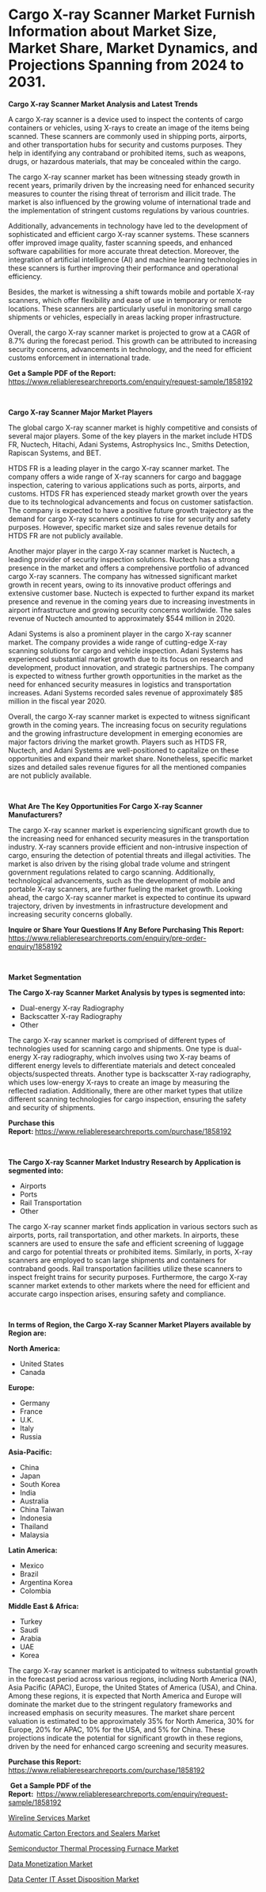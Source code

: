 <p><h1>Cargo X-ray Scanner Market Furnish Information about Market Size, Market Share, Market Dynamics, and Projections Spanning from 2024 to 2031.</h1></p><p><strong>Cargo X-ray Scanner Market Analysis and Latest Trends</strong></p>
<p><p>A cargo X-ray scanner is a device used to inspect the contents of cargo containers or vehicles, using X-rays to create an image of the items being scanned. These scanners are commonly used in shipping ports, airports, and other transportation hubs for security and customs purposes. They help in identifying any contraband or prohibited items, such as weapons, drugs, or hazardous materials, that may be concealed within the cargo.</p><p>The cargo X-ray scanner market has been witnessing steady growth in recent years, primarily driven by the increasing need for enhanced security measures to counter the rising threat of terrorism and illicit trade. The market is also influenced by the growing volume of international trade and the implementation of stringent customs regulations by various countries.</p><p>Additionally, advancements in technology have led to the development of sophisticated and efficient cargo X-ray scanner systems. These scanners offer improved image quality, faster scanning speeds, and enhanced software capabilities for more accurate threat detection. Moreover, the integration of artificial intelligence (AI) and machine learning technologies in these scanners is further improving their performance and operational efficiency.</p><p>Besides, the market is witnessing a shift towards mobile and portable X-ray scanners, which offer flexibility and ease of use in temporary or remote locations. These scanners are particularly useful in monitoring small cargo shipments or vehicles, especially in areas lacking proper infrastructure.</p><p>Overall, the cargo X-ray scanner market is projected to grow at a CAGR of 8.7% during the forecast period. This growth can be attributed to increasing security concerns, advancements in technology, and the need for efficient customs enforcement in international trade.</p></p>
<p><strong>Get a Sample PDF of the Report:&nbsp;</strong> <a href="https://www.reliableresearchreports.com/enquiry/request-sample/1858192">https://www.reliableresearchreports.com/enquiry/request-sample/1858192</a></p>
<p>&nbsp;</p>
<p><strong>Cargo X-ray Scanner Major Market Players</strong></p>
<p><p>The global cargo X-ray scanner market is highly competitive and consists of several major players. Some of the key players in the market include HTDS FR, Nuctech, Hitachi, Adani Systems, Astrophysics Inc., Smiths Detection, Rapiscan Systems, and BET.</p><p>HTDS FR is a leading player in the cargo X-ray scanner market. The company offers a wide range of X-ray scanners for cargo and baggage inspection, catering to various applications such as ports, airports, and customs. HTDS FR has experienced steady market growth over the years due to its technological advancements and focus on customer satisfaction. The company is expected to have a positive future growth trajectory as the demand for cargo X-ray scanners continues to rise for security and safety purposes. However, specific market size and sales revenue details for HTDS FR are not publicly available.</p><p>Another major player in the cargo X-ray scanner market is Nuctech, a leading provider of security inspection solutions. Nuctech has a strong presence in the market and offers a comprehensive portfolio of advanced cargo X-ray scanners. The company has witnessed significant market growth in recent years, owing to its innovative product offerings and extensive customer base. Nuctech is expected to further expand its market presence and revenue in the coming years due to increasing investments in airport infrastructure and growing security concerns worldwide. The sales revenue of Nuctech amounted to approximately $544 million in 2020.</p><p>Adani Systems is also a prominent player in the cargo X-ray scanner market. The company provides a wide range of cutting-edge X-ray scanning solutions for cargo and vehicle inspection. Adani Systems has experienced substantial market growth due to its focus on research and development, product innovation, and strategic partnerships. The company is expected to witness further growth opportunities in the market as the need for enhanced security measures in logistics and transportation increases. Adani Systems recorded sales revenue of approximately $85 million in the fiscal year 2020.</p><p>Overall, the cargo X-ray scanner market is expected to witness significant growth in the coming years. The increasing focus on security regulations and the growing infrastructure development in emerging economies are major factors driving the market growth. Players such as HTDS FR, Nuctech, and Adani Systems are well-positioned to capitalize on these opportunities and expand their market share. Nonetheless, specific market sizes and detailed sales revenue figures for all the mentioned companies are not publicly available.</p></p>
<p>&nbsp;</p>
<p><strong>What Are The Key Opportunities For Cargo X-ray Scanner Manufacturers?</strong></p>
<p><p>The cargo X-ray scanner market is experiencing significant growth due to the increasing need for enhanced security measures in the transportation industry. X-ray scanners provide efficient and non-intrusive inspection of cargo, ensuring the detection of potential threats and illegal activities. The market is also driven by the rising global trade volume and stringent government regulations related to cargo scanning. Additionally, technological advancements, such as the development of mobile and portable X-ray scanners, are further fueling the market growth. Looking ahead, the cargo X-ray scanner market is expected to continue its upward trajectory, driven by investments in infrastructure development and increasing security concerns globally.</p></p>
<p><strong>Inquire or Share Your Questions If Any Before Purchasing This Report:</strong> <a href="https://www.reliableresearchreports.com/enquiry/pre-order-enquiry/1858192">https://www.reliableresearchreports.com/enquiry/pre-order-enquiry/1858192</a></p>
<p>&nbsp;</p>
<p><strong>Market Segmentation</strong></p>
<p><strong>The Cargo X-ray Scanner Market Analysis by types is segmented into:</strong></p>
<p><ul><li>Dual-energy X-ray Radiography</li><li>Backscatter X-ray Radiography</li><li>Other</li></ul></p>
<p><p>The cargo X-ray scanner market is comprised of different types of technologies used for scanning cargo and shipments. One type is dual-energy X-ray radiography, which involves using two X-ray beams of different energy levels to differentiate materials and detect concealed objects/suspected threats. Another type is backscatter X-ray radiography, which uses low-energy X-rays to create an image by measuring the reflected radiation. Additionally, there are other market types that utilize different scanning technologies for cargo inspection, ensuring the safety and security of shipments.</p></p>
<p><strong>Purchase this Report:&nbsp;</strong><a href="https://www.reliableresearchreports.com/purchase/1858192">https://www.reliableresearchreports.com/purchase/1858192</a></p>
<p>&nbsp;</p>
<p><strong>The Cargo X-ray Scanner Market Industry Research by Application is segmented into:</strong></p>
<p><ul><li>Airports</li><li>Ports</li><li>Rail Transportation</li><li>Other</li></ul></p>
<p><p>The cargo X-ray scanner market finds application in various sectors such as airports, ports, rail transportation, and other markets. In airports, these scanners are used to ensure the safe and efficient screening of luggage and cargo for potential threats or prohibited items. Similarly, in ports, X-ray scanners are employed to scan large shipments and containers for contraband goods. Rail transportation facilities utilize these scanners to inspect freight trains for security purposes. Furthermore, the cargo X-ray scanner market extends to other markets where the need for efficient and accurate cargo inspection arises, ensuring safety and compliance.</p></p>
<p>&nbsp;</p>
<p><strong>In terms of Region, the Cargo X-ray Scanner Market Players available by Region are:</strong></p>
<p>
    <p> <strong> North America: </strong>
        <ul>
            <li>United States</li>
            <li>Canada</li>
        </ul>
        </p> 
    <p> <strong> Europe: </strong>
        <ul>
            <li>Germany</li>
            <li>France</li>
            <li>U.K.</li>
            <li>Italy</li>
            <li>Russia</li>
        </ul>
        </p> 
    <p> <strong> Asia-Pacific: </strong>
        <ul>
            <li>China</li>
            <li>Japan</li>
            <li>South Korea</li>
            <li>India</li>
            <li>Australia</li>
            <li>China Taiwan</li>
            <li>Indonesia</li>
            <li>Thailand</li>
            <li>Malaysia</li>
        </ul>
        </p> 
    <p> <strong> Latin America: </strong>
        <ul>
            <li>Mexico</li>
            <li>Brazil</li>
            <li>Argentina Korea</li>
            <li>Colombia</li>
        </ul>
        </p> 
    <p> <strong> Middle East & Africa: </strong>
        <ul>
            <li>Turkey</li>
            <li>Saudi</li>
            <li>Arabia</li>
            <li>UAE</li>
            <li>Korea</li>
        </ul>
    </p>
    </p>
<p><p>The cargo X-ray scanner market is anticipated to witness substantial growth in the forecast period across various regions, including North America (NA), Asia Pacific (APAC), Europe, the United States of America (USA), and China. Among these regions, it is expected that North America and Europe will dominate the market due to the stringent regulatory frameworks and increased emphasis on security measures. The market share percent valuation is estimated to be approximately 35% for North America, 30% for Europe, 20% for APAC, 10% for the USA, and 5% for China. These projections indicate the potential for significant growth in these regions, driven by the need for enhanced cargo screening and security measures.</p></p>
<p><strong>Purchase this Report: </strong><a href="https://www.reliableresearchreports.com/purchase/1858192">https://www.reliableresearchreports.com/purchase/1858192</a></p>
<p>&nbsp;<strong>Get a Sample PDF of the Report:&nbsp;&nbsp;</strong><a href="https://www.reliableresearchreports.com/enquiry/request-sample/1858192">https://www.reliableresearchreports.com/enquiry/request-sample/1858192</a></p>
<p><strong></strong></p>
<p><p><a href="https://medium.com/@crystalpena2022/wireline-services-market-analysis-its-cagr-market-segmentation-and-global-industry-overview-e97e0d40e1ca">Wireline Services Market</a></p><p><a href="https://github.com/mabutironaldo/Market-Research-Report-List-2/blob/main/automatic-carton-erectors-and-sealers-market.md">Automatic Carton Erectors and Sealers Market</a></p><p><a href="https://github.com/castoriffic/Market-Research-Report-List-2/blob/main/semiconductor-thermal-processing-furnace-market.md">Semiconductor Thermal Processing Furnace Market</a></p><p><a href="https://medium.com/@crystalpena2022/data-monetization-market-insight-market-trends-growth-forecasted-from-2023-to-2030-efc4308c362e">Data Monetization Market</a></p><p><a href="https://medium.com/@crystalpena2022/data-center-it-asset-disposition-market-report-reveals-the-latest-trends-and-growth-opportunities-6bb1e9b3713f">Data Center IT Asset Disposition Market</a></p></p>